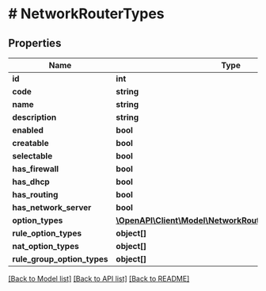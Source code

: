 # # NetworkRouterTypes

## Properties

Name | Type | Description | Notes
------------ | ------------- | ------------- | -------------
**id** | **int** |  | [optional]
**code** | **string** |  | [optional]
**name** | **string** |  | [optional]
**description** | **string** |  | [optional]
**enabled** | **bool** |  | [optional]
**creatable** | **bool** |  | [optional]
**selectable** | **bool** |  | [optional]
**has_firewall** | **bool** |  | [optional]
**has_dhcp** | **bool** |  | [optional]
**has_routing** | **bool** |  | [optional]
**has_network_server** | **bool** |  | [optional]
**option_types** | [**\OpenAPI\Client\Model\NetworkRouterTypesOptionTypes[]**](NetworkRouterTypesOptionTypes.md) |  | [optional]
**rule_option_types** | **object[]** |  | [optional]
**nat_option_types** | **object[]** |  | [optional]
**rule_group_option_types** | **object[]** |  | [optional]

[[Back to Model list]](../../README.md#models) [[Back to API list]](../../README.md#endpoints) [[Back to README]](../../README.md)
